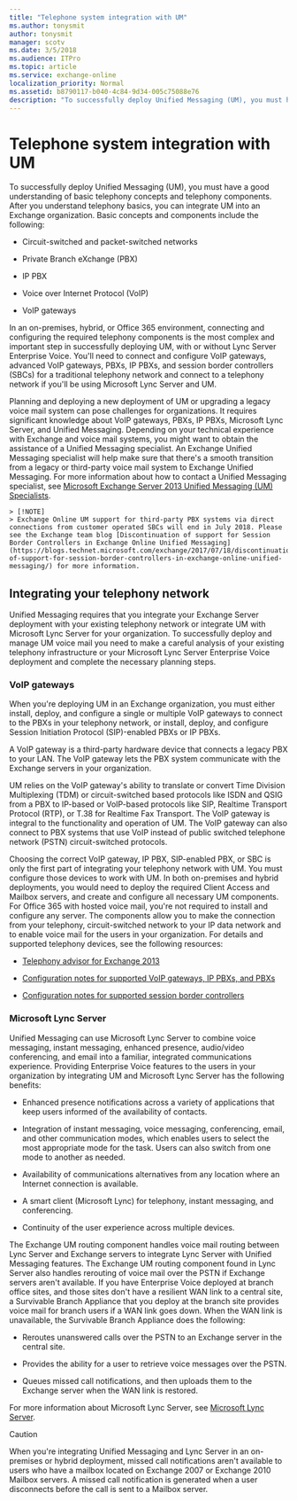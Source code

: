 ```yaml
---
title: "Telephone system integration with UM"
ms.author: tonysmit
author: tonysmit
manager: scotv
ms.date: 3/5/2018
ms.audience: ITPro
ms.topic: article
ms.service: exchange-online
localization_priority: Normal
ms.assetid: b8790117-b040-4c84-9d34-005c75088e76
description: "To successfully deploy Unified Messaging (UM), you must have a good understanding of basic telephony concepts and telephony components. After you understand telephony basics, you can integrate UM into an Exchange organization. Basic concepts and components include the following:"
---
```


# Telephone system integration with UM

To successfully deploy Unified Messaging (UM), you must have a good understanding of basic telephony concepts and telephony components. After you understand telephony basics, you can integrate UM into an Exchange organization. Basic concepts and components include the following: 
  
- Circuit-switched and packet-switched networks
    
- Private Branch eXchange (PBX)
    
- IP PBX
    
- Voice over Internet Protocol (VoIP)
    
- VoIP gateways
    
In an on-premises, hybrid, or Office 365 environment, connecting and configuring the required telephony components is the most complex and important step in successfully deploying UM, with or without Lync Server Enterprise Voice. You'll need to connect and configure VoIP gateways, advanced VoIP gateways, PBXs, IP PBXs, and session border controllers (SBCs) for a traditional telephony network and connect to a telephony network if you'll be using Microsoft Lync Server and UM.
  
Planning and deploying a new deployment of UM or upgrading a legacy voice mail system can pose challenges for organizations. It requires significant knowledge about VoIP gateways, PBXs, IP PBXs, Microsoft Lync Server, and Unified Messaging. Depending on your technical experience with Exchange and voice mail systems, you might want to obtain the assistance of a Unified Messaging specialist. An Exchange Unified Messaging specialist will help make sure that there's a smooth transition from a legacy or third-party voice mail system to Exchange Unified Messaging. For more information about how to contact a Unified Messaging specialist, see [Microsoft Exchange Server 2013 Unified Messaging (UM) Specialists](http://go.microsoft.com/fwlink/p/?LinkId=262708).

    > [!NOTE]
    > Exchange Online UM support for third-party PBX systems via direct connections from customer operated SBCs will end in July 2018. Please see the Exchange team blog [Discontinuation of support for Session Border Controllers in Exchange Online Unified Messaging](https://blogs.technet.microsoft.com/exchange/2017/07/18/discontinuation-of-support-for-session-border-controllers-in-exchange-online-unified-messaging/) for more information.

## Integrating your telephony network

Unified Messaging requires that you integrate your Exchange Server deployment with your existing telephony network or integrate UM with Microsoft Lync Server for your organization. To successfully deploy and manage UM voice mail you need to make a careful analysis of your existing telephony infrastructure or your Microsoft Lync Server Enterprise Voice deployment and complete the necessary planning steps.
  
### VoIP gateways

When you're deploying UM in an Exchange organization, you must either install, deploy, and configure a single or multiple VoIP gateways to connect to the PBXs in your telephony network, or install, deploy, and configure Session Initiation Protocol (SIP)-enabled PBXs or IP PBXs. 
  
A VoIP gateway is a third-party hardware device that connects a legacy PBX to your LAN. The VoIP gateway lets the PBX system communicate with the Exchange servers in your organization.
  
UM relies on the VoIP gateway's ability to translate or convert Time Division Multiplexing (TDM) or circuit-switched based protocols like ISDN and QSIG from a PBX to IP-based or VoIP-based protocols like SIP, Realtime Transport Protocol (RTP), or T.38 for Realtime Fax Transport. The VoIP gateway is integral to the functionality and operation of UM. The VoIP gateway can also connect to PBX systems that use VoIP instead of public switched telephone network (PSTN) circuit-switched protocols.
  
Choosing the correct VoIP gateway, IP PBX, SIP-enabled PBX, or SBC is only the first part of integrating your telephony network with UM. You must configure those devices to work with UM. In both on-premises and hybrid deployments, you would need to deploy the required Client Access and Mailbox servers, and create and configure all necessary UM components. For Office 365 with hosted voice mail, you're not required to install and configure any server. The components allow you to make the connection from your telephony, circuit-switched network to your IP data network and to enable voice mail for the users in your organization. For details and supported telephony devices, see the following resources:
  
- [Telephony advisor for Exchange 2013](telephony-advisor-for-exchange-2013.md)
    
- [Configuration notes for supported VoIP gateways, IP PBXs, and PBXs](configuration-notes-for-voip-gateways.md)
    
- [Configuration notes for supported session border controllers](configuration-notes-for-session-border-controllers.md)
    
### Microsoft Lync Server

Unified Messaging can use Microsoft Lync Server to combine voice messaging, instant messaging, enhanced presence, audio/video conferencing, and email into a familiar, integrated communications experience. Providing Enterprise Voice features to the users in your organization by integrating UM and Microsoft Lync Server has the following benefits: 
  
- Enhanced presence notifications across a variety of applications that keep users informed of the availability of contacts.
    
- Integration of instant messaging, voice messaging, conferencing, email, and other communication modes, which enables users to select the most appropriate mode for the task. Users can also switch from one mode to another as needed.
    
- Availability of communications alternatives from any location where an Internet connection is available.
    
- A smart client (Microsoft Lync) for telephony, instant messaging, and conferencing.
    
- Continuity of the user experience across multiple devices.
    
The Exchange UM routing component handles voice mail routing between Lync Server and Exchange servers to integrate Lync Server with Unified Messaging features. The Exchange UM routing component found in Lync Server also handles rerouting of voice mail over the PSTN if Exchange servers aren't available. If you have Enterprise Voice deployed at branch office sites, and those sites don't have a resilient WAN link to a central site, a Survivable Branch Appliance that you deploy at the branch site provides voice mail for branch users if a WAN link goes down. When the WAN link is unavailable, the Survivable Branch Appliance does the following:
  
- Reroutes unanswered calls over the PSTN to an Exchange server in the central site.
    
- Provides the ability for a user to retrieve voice messages over the PSTN.
    
- Queues missed call notifications, and then uploads them to the Exchange server when the WAN link is restored.
    
For more information about Microsoft Lync Server, see [Microsoft Lync Server](https://go.microsoft.com/fwlink/p/?LinkId=265752).
  
> [!CAUTION]
> When you're integrating Unified Messaging and Lync Server in an on-premises or hybrid deployment, missed call notifications aren't available to users who have a mailbox located on Exchange 2007 or Exchange 2010 Mailbox servers. A missed call notification is generated when a user disconnects before the call is sent to a Mailbox server. 
  

